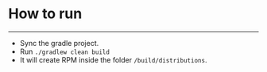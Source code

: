 # How to run
---
- Sync the gradle project.
- Run `./gradlew clean build`
- It will create RPM inside the folder `/build/distributions`.